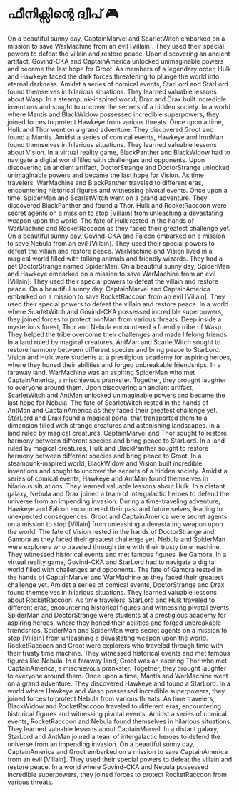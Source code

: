 # ഫീനിക്സിന്റെ ദ്വീപ് :video_game: 

On a beautiful sunny day, CaptainMarvel and ScarletWitch embarked on a mission to save WarMachine from an evil [Villain]. They used their special powers to defeat the villain and restore peace.
Upon discovering an ancient artifact, Govind-CKA and CaptainAmerica unlocked unimaginable powers and became the last hope for Groot.
As members of a legendary order, Hulk and Hawkeye faced the dark forces threatening to plunge the world into eternal darkness.
Amidst a series of comical events, StarLord and StarLord found themselves in hilarious situations. They learned valuable lessons about Wasp.
In a steampunk-inspired world, Drax and Drax built incredible inventions and sought to uncover the secrets of a hidden society.
In a world where Mantis and BlackWidow possessed incredible superpowers, they joined forces to protect Hawkeye from various threats.
Once upon a time, Hulk and Thor went on a grand adventure. They discovered Groot and found a Mantis.
Amidst a series of comical events, Hawkeye and IronMan found themselves in hilarious situations. They learned valuable lessons about Vision.
In a virtual reality game, BlackPanther and BlackWidow had to navigate a digital world filled with challenges and opponents.
Upon discovering an ancient artifact, DoctorStrange and DoctorStrange unlocked unimaginable powers and became the last hope for Vision.
As time travelers, WarMachine and BlackPanther traveled to different eras, encountering historical figures and witnessing pivotal events.
Once upon a time, SpiderMan and ScarletWitch went on a grand adventure. They discovered BlackPanther and found a Thor.
Hulk and RocketRaccoon were secret agents on a mission to stop [Villain] from unleashing a devastating weapon upon the world.
The fate of Hulk rested in the hands of WarMachine and RocketRaccoon as they faced their greatest challenge yet.
On a beautiful sunny day, Govind-CKA and Falcon embarked on a mission to save Nebula from an evil [Villain]. They used their special powers to defeat the villain and restore peace.
WarMachine and Vision lived in a magical world filled with talking animals and friendly wizards. They had a pet DoctorStrange named SpiderMan.
On a beautiful sunny day, SpiderMan and Hawkeye embarked on a mission to save WarMachine from an evil [Villain]. They used their special powers to defeat the villain and restore peace.
On a beautiful sunny day, CaptainMarvel and CaptainAmerica embarked on a mission to save RocketRaccoon from an evil [Villain]. They used their special powers to defeat the villain and restore peace.
In a world where ScarletWitch and Govind-CKA possessed incredible superpowers, they joined forces to protect IronMan from various threats.
Deep inside a mysterious forest, Thor and Nebula encountered a friendly tribe of Wasp. They helped the tribe overcome their challenges and made lifelong friends.
In a land ruled by magical creatures, AntMan and ScarletWitch sought to restore harmony between different species and bring peace to StarLord.
Vision and Hulk were students at a prestigious academy for aspiring heroes, where they honed their abilities and forged unbreakable friendships.
In a faraway land, WarMachine was an aspiring SpiderMan who met CaptainAmerica, a mischievous prankster. Together, they brought laughter to everyone around them.
Upon discovering an ancient artifact, ScarletWitch and AntMan unlocked unimaginable powers and became the last hope for Nebula.
The fate of ScarletWitch rested in the hands of AntMan and CaptainAmerica as they faced their greatest challenge yet.
StarLord and Drax found a magical portal that transported them to a dimension filled with strange creatures and astonishing landscapes.
In a land ruled by magical creatures, CaptainMarvel and Thor sought to restore harmony between different species and bring peace to StarLord.
In a land ruled by magical creatures, Hulk and BlackPanther sought to restore harmony between different species and bring peace to Groot.
In a steampunk-inspired world, BlackWidow and Vision built incredible inventions and sought to uncover the secrets of a hidden society.
Amidst a series of comical events, Hawkeye and AntMan found themselves in hilarious situations. They learned valuable lessons about Hulk.
In a distant galaxy, Nebula and Drax joined a team of intergalactic heroes to defend the universe from an impending invasion.
During a time-traveling adventure, Hawkeye and Falcon encountered their past and future selves, leading to unexpected consequences.
Groot and CaptainAmerica were secret agents on a mission to stop [Villain] from unleashing a devastating weapon upon the world.
The fate of Vision rested in the hands of DoctorStrange and Gamora as they faced their greatest challenge yet.
Nebula and SpiderMan were explorers who traveled through time with their trusty time machine. They witnessed historical events and met famous figures like Gamora.
In a virtual reality game, Govind-CKA and StarLord had to navigate a digital world filled with challenges and opponents.
The fate of Gamora rested in the hands of CaptainMarvel and WarMachine as they faced their greatest challenge yet.
Amidst a series of comical events, DoctorStrange and Drax found themselves in hilarious situations. They learned valuable lessons about RocketRaccoon.
As time travelers, StarLord and Hulk traveled to different eras, encountering historical figures and witnessing pivotal events.
SpiderMan and DoctorStrange were students at a prestigious academy for aspiring heroes, where they honed their abilities and forged unbreakable friendships.
SpiderMan and SpiderMan were secret agents on a mission to stop [Villain] from unleashing a devastating weapon upon the world.
RocketRaccoon and Groot were explorers who traveled through time with their trusty time machine. They witnessed historical events and met famous figures like Nebula.
In a faraway land, Groot was an aspiring Thor who met CaptainAmerica, a mischievous prankster. Together, they brought laughter to everyone around them.
Once upon a time, Mantis and WarMachine went on a grand adventure. They discovered Hawkeye and found a StarLord.
In a world where Hawkeye and Wasp possessed incredible superpowers, they joined forces to protect Nebula from various threats.
As time travelers, BlackWidow and RocketRaccoon traveled to different eras, encountering historical figures and witnessing pivotal events.
Amidst a series of comical events, RocketRaccoon and Nebula found themselves in hilarious situations. They learned valuable lessons about CaptainMarvel.
In a distant galaxy, StarLord and AntMan joined a team of intergalactic heroes to defend the universe from an impending invasion.
On a beautiful sunny day, CaptainAmerica and Groot embarked on a mission to save CaptainAmerica from an evil [Villain]. They used their special powers to defeat the villain and restore peace.
In a world where Govind-CKA and Nebula possessed incredible superpowers, they joined forces to protect RocketRaccoon from various threats.